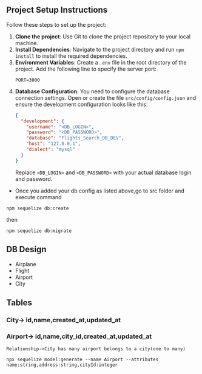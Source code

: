## Project Setup Instructions

Follow these steps to set up the project:

1. **Clone the project**: Use Git to clone the project repository to your local machine.
2. **Install Dependencies**: Navigate to the project directory and run ```npm install``` to install the required dependencies.
3. **Environment Variables**: Create a `.env` file in the root directory of the project. Add the following line to specify the server port:
   ```
   PORT=3000
   ```
4. **Database Configuration**: You need to configure the database connection settings. Open or create the file `src/config/config.json` and ensure the development configuration looks like this:
   ```json
   {
     "development": {
       "username": "<DB_LOGIN>",
       "password": "<DB_PASSWORD>",
       "database": "Flights_Search_DB_DEV",
       "host": "127.0.0.1",
       "dialect": "mysql"
     }
   }
   ```
   Replace `<DB_LOGIN>` and `<DB_PASSWORD>` with your actual database login and password.

- Once you added your db config as listed above,go to src folder and execute command
```
npm sequelize db:create
```
then
```
npm sequelize db:migrate
```


## DB Design
  - Airplane
  - Flight
  - Airport
  - City

## Tables

### City-> id,name,created_at,updated_at
### Airport-> id,name,city_id,created_at,updated_at
    Relationship->City has many airport belongs to a city(one to many)

```
npx sequelize model:generate --name Airport --attributes name:string,address:string,cityId:integer
```
